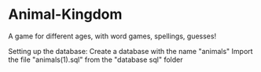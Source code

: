 # Animal-Kingdom
A game for different ages, with word games, spellings, guesses!

Setting up the database: Create a database with the name "animals"
                         Import the file "animals(1).sql" from the "database sql" folder

